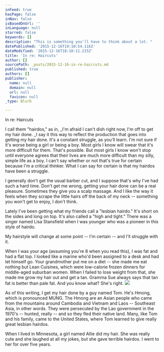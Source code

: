 ```yaml
---
inFeed: true
hasPage: false
inNav: false
isBasedOnUrl: ''
inLanguage: null
starred: false
keywords: []
description: "This is something you'll have to think about a lot. "
datePublished: '2015-12-16T19:10:54.116Z'
dateModified: '2015-12-16T18:10:11.215Z'
title: 'In re: Haircuts'
author: []
sourcePath: _posts/2015-12-16-in-re-haircuts.md
published: true
authors: []
publisher:
  name: null
  domain: null
  url: null
  favicon: null
_type: Blurb

---
```

In re: Haircuts

I call them "hairdos," as in, _I'm afraid I can't dish right now, I'm off to get my hair done. _I
say it this way to reflect the production that goes into getting my hair done.
It's a constant struggle, as you'll learn. I'm not sure if it's worse being a
girl or being a boy. Most girls I know will swear that it's more difficult for
them. That's possible. But most girls I know won't stop until everyone agrees
that their lives are much more difficult than my silly, simple life as a boy. I
can't say whether or not that's true for certain because I'm a critical
thinker. What I can say for certain is that my hairdos have been a struggle. 

I generally don't get
the usual barber cut, and I suppose that's why I've had such a hard time. Don't
get me wrong, getting your hair done can be a real pleasure. Sometimes they
give you a scalp massage. And I like the way it feels when they scrape the
little hairs off the back of my neck -- something you won't get to enjoy, I
don't think. 

Lately I've been getting
what my friends call a "lesbian hairdo." It's short on the sides and long on
top. It's also called a "high and tight." There was a singer named Lisa
Stansfield when I was younger who was a pioneer in this style of hairdo. 

My hairstyle will change
at some point -- I'm certain -- and I'll struggle with it. 

When I was your age
(assuming you're 8 when you read this), I was fat and had a flat top. I looked
like a marine who'd been assigned to a desk and had let himself go. Your
grandmother put me on a diet -- she made me eat nothing but Lean Cuisines, which
were low-calorie frozen dinners for middle-aged suburban women. When I failed
to lose weight from that, she made me grow my hair out and get a tan. Gramma
Sue always says that tan fat is better than pale fat. And you know what? She's
right. ![](https://the-grid-user-content.s3-us-west-2.amazonaws.com/9eb80ac1-5976-4bbc-a51a-ba79b8e1f120.jpg)

As of this writing, I
get my hair done by a guy named Tom. He's Hmong, which is pronounced MUNG. The
Hmong are an Asian people who came from the mountains around Cambodia and
Vietnam and Laos -- Southeast Asia, in other words. They were persecuted by the
Lao government in the 1970's -- hunted, really -- and so they fled their native
land. Many, like Tom and his family, came to the United States, where Tom
learned to give really great lesbian hairdos. 

When I lived in
Minnesota, a girl named Allie did my hair. She was really cute and she laughed
at all my jokes, but she gave terrible hairdos. I went to her for over five
years.